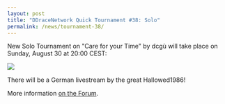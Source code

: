 ```yaml
---
layout: post
title: "DDraceNetwork Quick Tournament #38: Solo"
permalink: /news/tournament-38/
---
```

New Solo Tournament on "Care for your Time" by dcgù will take place on Sunday, August 30 at 20:00 CEST:

[<img class="demo" src="/_uploads/CareForYourTime.png" />](//forum.ddnet.org/viewtopic.php?f=21&t=2136)

There will be a German livestream by the great Hallowed1986!

More information [on the Forum](//forum.ddnet.org/viewtopic.php?f=21&t=2136).
